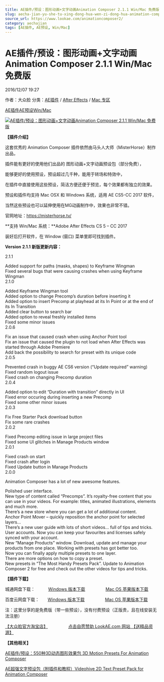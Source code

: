 ```yaml
---
title: AE插件/预设：图形动画+文字动画Animation Composer 2.1.1 Win/Mac 免费版
slug: aecha-jian-yu-she-tu-xing-dong-hua-wen-zi-dong-hua-animation-composer-2-1-1-win-mac-mian-fei-ban
source_url: https://www.lookae.com/animationcomposer2/
category: aechajian
tags: [AE插件, AE预设, Win/Mac]
---
```

# AE插件/预设：图形动画+文字动画Animation Composer 2.1.1 Win/Mac 免费版

2016/12/07 19:27

作者：大众脸
分类：[AE插件](https://www.lookae.com/after-effects/aechajian/) / [After Effects](https://www.lookae.com/after-effects/) / [Mac 专区](https://www.lookae.com/mac-osx/)

[AE插件](https://www.lookae.com/tag/ae%e6%8f%92%e4%bb%b6/)[AE预设](https://www.lookae.com/tag/ae%e9%a2%84%e8%ae%be/)[Win/Mac](https://www.lookae.com/tag/winmac/)

[![AE插件/预设：图形动画+文字动画Animation Composer 2.1.1 Win/Mac 免费版](https://www.lookae.com/wp-content/uploads/2016/12/AnimationComposer-2.jpg "AE插件/预设：图形动画+文字动画Animation Composer 2.1.1 Win/Mac 免费版-LookAE.com")](https://www.lookae.com/wp-content/uploads/2016/12/AnimationComposer-2.jpg)

**【插件介绍】**

这套优秀的 Animation Composer 插件依然由马头人大师（MisterHorse）制作出品，

插件能有更好的使用他们出品的 图形动画+文字动画预设包（部分免费），

能够更好的使用预设，预设超过几千种，能用于转场和特效中，

在插件中直接使用这些预设，简洁方便还便于预览，每个效果都有独立的效果。

预设和插件均支持 Mac OSX 和 Windows 系统，适用 AE CS5-CC 2017 软件，

当然这些预设也可以延伸使用在MG动画制作中，效果也非常不错。

官网地址：https://misterhorse.tv/

**支持 Win/Mac 系统：**Adobe After Effects CS 5 – CC 2017

装好后打开软件，在 Window (窗口) 菜单里即可找到插件。

**Version 2.1.1 新版更新内容：**

2.1.1

Added support for paths (masks, shapes) to Keyframe Wingman  
Fixed several bugs that were causing crashes when using Keyframe Wingman  
2.1.0

Added Keyframe Wingman tool  
Added option to change Precomp’s duration before inserting it  
Added option to insert Precomp at playhead at its In Point or at the end of its In Transition  
Added clear button to search bar  
Added option to reveal freshly installed items  
Fixed some minor issues  
2.0.6

Fix an issue that caused crash when using Anchor Point tool  
Fix an issue that caused the plugin to not load when After Effects was started through Adobe Premiere  
Add back the possibility to search for preset with its unique code  
2.0.5

Prevented crash in buggy AE CS6 version (“Update required” warning)  
Fixed random logout issue  
Fixed crash on changing Precomp duration  
2.0.4

Added option to edit “Duration with transition” directly in UI  
Fixed error occuring during inserting a new Precomp  
Fixed some other minor issues  
2.0.3

Fix Free Starter Pack download button  
Fix some rare crashes  
2.0.2

Fixed Precomp editing issue in large project files  
Fixed some UI glitches in Manage Products window  
2.0.1

Fixed crash on start  
Fixed crash after login  
Fixed Update button in Manage Products  
2.0.0

Animation Composer has a lot of new awesome features.

Polished user interface.  
New type of content called “Precomps”. It’s royalty-free content that you can use in your videos. For example: titles, animated illustrations, elements and much more.  
There’s a new store where you can get a lot of additional content.  
Anchor Point Mover – quickly reposition the anchor point for selected layers…  
There’s a new user guide with lots of short videos… full of tips and tricks.  
User accounts. Now you can keep your favourites and licenses safely synced with your account.  
New “Manage Products” window. Download, update and manage your products from one place. Working with presets has got better too.  
Now you can finally apply multiple presets to one layer.  
There are more options on how to copy a preset.  
New presets in “The Most Handy Presets Pack”. Update to Animation Composer 2 for free and check out the other videos for tips and tricks.

**【插件下载】**

城通网盘下载：           [Windows 版本下载](http://lookae.ctfile.com/fs/hjX162951689)                 [Mac OS 苹果版本下载](http://lookae.ctfile.com/fs/MkQ162951629)

百度云网盘下载：       [Windows 版本下载](https://pan.baidu.com/s/1b0SJhG)                 [Mac OS 苹果版本下载](https://pan.baidu.com/s/1i5ymSPv)

注：这里分享的是免费版（带一些预设），没有付费预设（正版贵，且在线安装无法注册）

[【大众脸官方淘宝店】](https://lookae.taobao.com/)                 [点击自愿赞助 LookAE.com 网站 【送精品资源】](https://www.lookae.com/sponsor/)

**【其他相关】**

[AE插件/预设：550种3D动态图形效果包 3D Motion Presets For Animation Composer](https://www.lookae.com/3d-motion-presets/)

[AE超强文字预设包（附插件和教程）Videohive 2D Text Preset Pack for Animation Composer](https://www.lookae.com/presetpack/)
